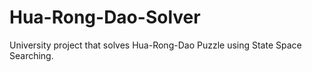 # Hua-Rong-Dao-Solver
University project that solves Hua-Rong-Dao Puzzle using State Space Searching.
